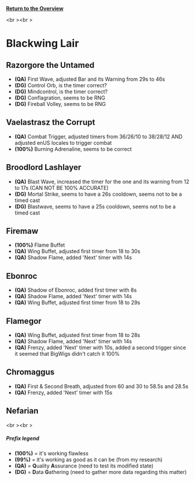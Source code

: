 <b><a href="https://github.com/MOUZU/BigWigs"> Return to the Overview </a></b>

<br \><br \>
# Blackwing Lair

## Razorgore the Untamed
- <b>(QA)</b> First Wave, adjusted Bar and its Warning from 29s to 46s
- <b>(DG)</b> Control Orb, is the timer correct?
- <b>(DG)</b> Mindcontrol, is the timer correct?
- <b>(DG)</b> Conflagration, seems to be RNG
- <b>(DG)</b> Fireball Volley, seems to be RNG

## Vaelastrasz the Corrupt
- <b>(QA)</b> Combat Trigger, adjusted timers from 36/26/10 to 38/28/12 AND adjusted enUS locales to trigger combat
- <b>(100%)</b> Burning Adrenaline, seems to be correct

## Broodlord Lashlayer
- <b>(QA)</b> Blast Wave, increased the timer for the one and its warning from 12 to 17s (CAN NOT BE 100% ACCURATE)
- <b>(DG)</b> Mortal Strike, seems to have a 26s cooldown, seems not to be a timed cast
- <b>(DG)</b> Blastwave, seems to have a 25s cooldown, seems not to be a timed cast

## Firemaw
- <b>(100%)</b> Flame Buffet
- <b>(QA)</b> Wing Buffet, adjusted first timer from 18 to 30s
- <b>(QA)</b> Shadow Flame, added 'Next' timer with 14s
 
## Ebonroc
- <b>(QA)</b> Shadow of Ebonroc, added first timer with 8s
- <b>(QA)</b> Shadow Flame, added 'Next' timer with 14s
- <b>(QA)</b> Wing Buffet, adjusted first timer from 18 to 29s

## Flamegor
- <b>(QA)</b> Wing Buffet, adjusted first timer from 18 to 28s
- <b>(QA)</b> Shadow Flame, added 'Next' timer with 14s
- <b>(QA)</b> Frenzy, added 'Next' timer with 10s, added a second trigger since it seemed that BigWigs didn't catch it 100%

## Chromaggus
- <b>(QA)</b> First & Second Breath, adjusted from 60 and 30 to 58.5s and 28.5s
- <b>(QA)</b> Frenzy, added 'Next' timer with 15s

## Nefarian


<br \><br \>
##### Prefix legend
- <b>(100%)</b>  = it's working flawless
- <b>(99%)</b>   = it's working as good as it can be (from my research)
- <b>(QA)</b>    = <b>Q</b>uality <b>A</b>ssurance (need to test its modified state)
- <b>(DG)</b>    = <b>D</b>ata <b>G</b>athering (need to gather more data regarding this matter)
